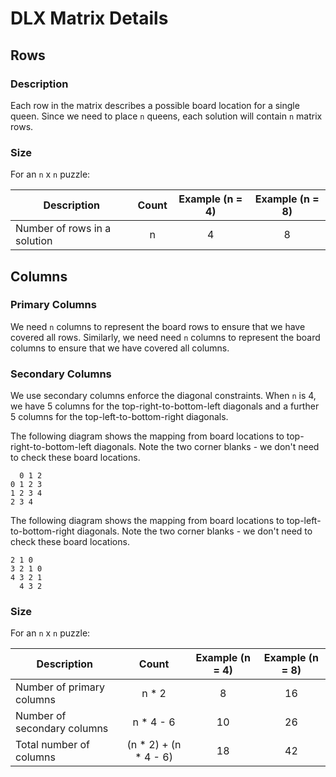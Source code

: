# DLX Matrix Details

## Rows

### Description

Each row in the matrix describes a possible board location for a single queen.
Since we need to place `n` queens, each solution will contain `n` matrix rows.

### Size

For an `n` x `n` puzzle:

| Description | Count | Example (n = 4) | Example (n = 8) |
| --- | :-: | :-: | :-: |
| Number of rows in a solution | n | 4 | 8 |

## Columns

### Primary Columns

We need `n` columns to represent the board rows to ensure that we have covered all rows.
Similarly, we need need `n` columns to represent the board columns to ensure that we have covered all columns.

### Secondary Columns

We use secondary columns enforce the diagonal constraints.
When `n` is 4, we have 5 columns for the top-right-to-bottom-left diagonals and
a further 5 columns for the top-left-to-bottom-right diagonals.

The following diagram shows the mapping from board locations to top-right-to-bottom-left diagonals.
Note the two corner blanks - we don't need to check these board locations.

```
  0 1 2
0 1 2 3
1 2 3 4
2 3 4 
```

The following diagram shows the mapping from board locations to top-left-to-bottom-right diagonals.
Note the two corner blanks - we don't need to check these board locations.

```
2 1 0
3 2 1 0
4 3 2 1
  4 3 2
```

### Size

For an `n` x `n` puzzle:

| Description | Count | Example (n = 4) | Example (n = 8) |
| --- | :-: | :-: | :-: |
| Number of primary columns | n * 2 | 8 | 16 |
| Number of secondary columns | n * 4 - 6 | 10 | 26 |
| Total number of columns | (n * 2) + (n * 4 - 6) | 18 | 42 |
